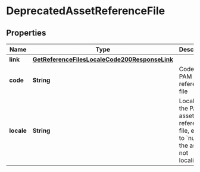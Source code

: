 

# DeprecatedAssetReferenceFile


## Properties

| Name | Type | Description | Notes |
|------------ | ------------- | ------------- | -------------|
|**link** | [**GetReferenceFilesLocaleCode200ResponseLink**](GetReferenceFilesLocaleCode200ResponseLink.md) |  |  [optional] |
|**code** | **String** | Code of the PAM asset reference file |  [optional] |
|**locale** | **String** | Locale of the PAM asset reference file, equal to &#x60;null&#x60; if the asset is not localizable |  [optional] |



